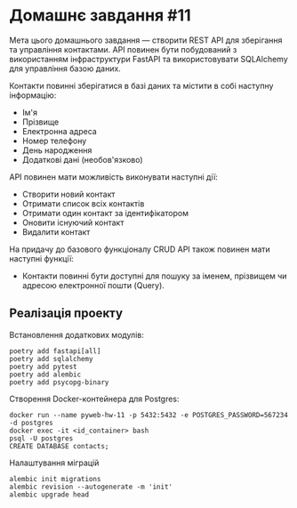 # Домашнє завдання #11

Мета цього домашнього завдання — створити REST API для зберігання та управління контактами. API повинен бути побудований з використанням інфраструктури FastAPI та використовувати SQLAlchemy для управління базою даних.

Контакти повинні зберігатися в базі даних та містити в собі наступну інформацію:

- Ім'я
- Прізвище
- Електронна адреса
- Номер телефону
- День народження
- Додаткові дані (необов'язково)

API повинен мати можливість виконувати наступні дії:

- Створити новий контакт
- Отримати список всіх контактів
- Отримати один контакт за ідентифікатором
- Оновити існуючий контакт
- Видалити контакт

На придачу до базового функціоналу CRUD API також повинен мати наступні функції:

- Контакти повинні бути доступні для пошуку за іменем, прізвищем чи адресою електронної пошти (Query).


## Реалізація проекту

Встановлення додаткових модулів:

```
poetry add fastapi[all]
poetry add sqlalchemy
poetry add pytest
poetry add alembic
poetry add psycopg-binary
```

Створення Docker-контейнера для Postgres:
```
docker run --name pyweb-hw-11 -p 5432:5432 -e POSTGRES_PASSWORD=567234 -d postgres
docker exec -it <id_container> bash
psql -U postgres
CREATE DATABASE contacts;
```

Налаштування міграцій
```
alembic init migrations
alembic revision --autogenerate -m 'init'
alembic upgrade head
```
